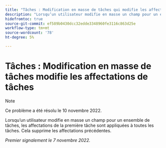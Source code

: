 ```yaml
---
title: "Tâches : Modification en masse de tâches qui modifie les affectations de tâches"
description: "Lorsqu’un utilisateur modifie en masse un champ pour un ensemble de tâches, les affectations de la première tâche sont appliquées à toutes les tâches. Cela supprime les affectations précédentes."
hidefromtoc: true
source-git-commit: ef589b0430dcc32edde3348960fe3116c863d25e
workflow-type: tm+mt
source-wordcount: '78'
ht-degree: 5%

---
```



# Tâches : Modification en masse de tâches modifie les affectations de tâches

>[!NOTE]
>
>Ce problème a été résolu le 10 novembre 2022.


Lorsqu’un utilisateur modifie en masse un champ pour un ensemble de tâches, les affectations de la première tâche sont appliquées à toutes les tâches. Cela supprime les affectations précédentes.

_Premier signalement le 7 novembre 2022._

